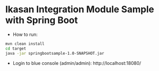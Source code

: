 # Ikasan Integration Module Sample with Spring Boot

* How to run:

```bash
mvn clean install
cd target
java -jar springbootsample-1.0-SNAPSHOT.jar
```

* Login to blue console (admin/admin):
http://localhost:18080/

